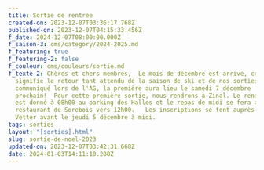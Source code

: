 ```yaml
---
title: Sortie de rentrée
created-on: 2023-12-07T03:36:17.768Z
published-on: 2023-12-07T04:15:33.456Z
f_date: 2024-12-07T08:00:00.000Z
f_saison-3: cms/category/2024-2025.md
f_featuring: true
f_featuring-2: false
f_couleur: cms/couleurs/sortie.md
f_texte-2: Chères et chers membres,  Le mois de décembre est arrivé, ce qui
  signifie le retour tant attendu de la saison de ski et de nos sorties! Comme
  communiqué lors de l'AG, la première aura lieu le samedi 7 décembre
  prochain!  Pour cette première sortie, nous rendrons à Zinal. Le rendez-vous
  est donné à 08h00 au parking des Halles et le repas de midi se fera au
  restaurant de Sorebois vers 12h00.   Les inscriptions se font auprès de Yann
  Vetter avant le jeudi 5 décembre à midi.
tags: sorties
layout: "[sorties].html"
slug: sortie-de-noel-2023
updated-on: 2023-12-07T03:42:31.668Z
date: 2024-01-03T14:11:10.288Z
---
```

